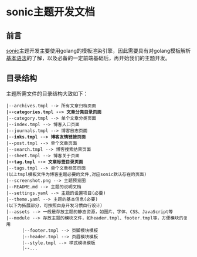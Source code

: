 # sonic主题开发文档

## 前言

[sonic](https://github.com/go-sonic/sonic)主题开发主要使用golang的模板渲染引擎，因此需要具有对golang模板解析[基本语法](https://pkg.go.dev/html/template)的了解，以及必备的一定前端基础后，再开始我们的主题开发。

## 目录结构

主题所需文件的目录结构大致如下：

<pre><code>|--archives.tmpl --> 所有文章归档页面
<strong>|--categories.tmpl --> 文章分类目录页面
</strong>|--category.tmpl --> 单个文章分类页面
|--index.tmpl --> 博客入口页面
|--journals.tmpl --> 博客日志页面
<strong>|--inks.tmpl --> 博客友情链接页面
</strong>|--post.tmpl --> 单个文章页面
|--search.tmpl --> 博客搜索结果页面
|--sheet.tmpl --> 博客关于页面
<strong>|--tag.tmpl --> 文章标签目录页面
</strong>|--tags.tmpl --> 单个文章标签页面
(以上tmpl模板文件为博客主题必要的文件,对应sonic默认存在的页面)
|--screenshot.png --> 主题预览图  
|--README.md --> 主题的说明文档  
|--settings.yaml --> 主题的设置项目(必要)  
|--theme.yaml --> 主题的基本信息(必要)
(以下为拓展部分，可按照自身开发习惯自行设计）
|--assets --> 一般是存放主题的静态资源，如图片、字体、CSS、JavaScript等  
|--module --> 存放主题的模块文件，如header.tmpl、footer.tmpl等，方便模块的复用  
      |--footer.tmpl --> 页脚模块模板  
      |--header.tmpl --> 页眉模块模板  
      |--style.tmpl --> 样式模块模板  
      |--...  
</code></pre>
